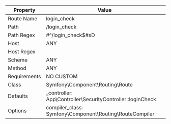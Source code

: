 
| Property     | Value                                                      |
|---|---|
| Route Name   | login_check                                                |
| Path         | /login_check                                               |
| Path Regex   | #^/login_check$#sD                                         |
| Host         | ANY                                                        |
| Host Regex   |                                                            |
| Scheme       | ANY                                                        |
| Method       | ANY                                                        |
| Requirements | NO CUSTOM                                                  |
| Class        | Symfony\Component\Routing\Route                            |
| Defaults     | _controller: App\Controller\SecurityController::loginCheck |
| Options      | compiler_class: Symfony\Component\Routing\RouteCompiler    |

